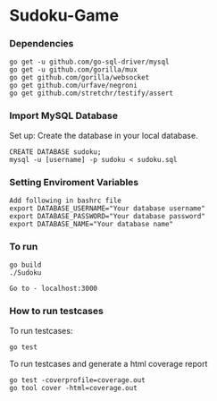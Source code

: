 # Sudoku-Game

### Dependencies

```
go get -u github.com/go-sql-driver/mysql
go get -u github.com/gorilla/mux
go get github.com/gorilla/websocket
go get github.com/urfave/negroni
go get github.com/stretchr/testify/assert

```

### Import MySQL Database

Set up: Create the database in your local database.

```
CREATE DATABASE sudoku;
mysql -u [username] -p sudoku < sudoku.sql
```

### Setting Enviroment Variables

```
Add following in bashrc file
export DATABASE_USERNAME="Your database username"
export DATABASE_PASSWORD="Your database password"
export DATABASE_NAME="Your database name"
```

### To run

```
go build
./Sudoku

Go to - localhost:3000
```

### How to run testcases

To run testcases:

```
go test
```

To run testcases and generate a html coverage report

```
go test -coverprofile=coverage.out
go tool cover -html=coverage.out
```
